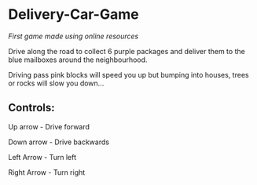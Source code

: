 # Delivery-Car-Game
_First game made using online resources_

Drive along the road to collect 6 purple packages and deliver them to the blue mailboxes around the neighbourhood. 

Driving pass pink blocks will speed you up but bumping into houses, trees or rocks will slow you down...


## Controls:

Up arrow - Drive forward

Down arrow - Drive backwards

Left Arrow - Turn left

Right Arrow - Turn right
